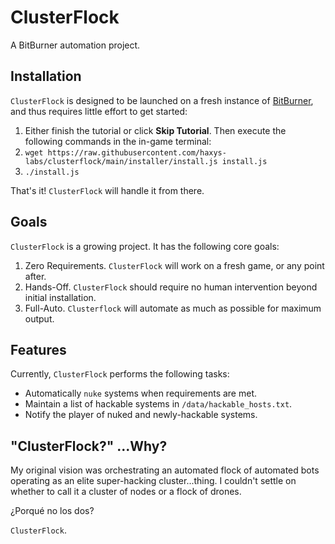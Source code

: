# ClusterFlock

A BitBurner automation project.

## Installation

`ClusterFlock` is designed to be launched on a fresh instance of [BitBurner](https://danielyxie.github.io/bitburner/), and thus requires little effort to get started:

1. Either finish the tutorial or click **Skip Tutorial**. Then execute the following commands in the in-game terminal:
2. `wget https://raw.githubusercontent.com/haxys-labs/clusterflock/main/installer/install.js install.js`
3. `./install.js`

That's it! `ClusterFlock` will handle it from there.

## Goals

`ClusterFlock` is a growing project. It has the following core goals:

1. Zero Requirements. `ClusterFlock` will work on a fresh game, or any point after.
2. Hands-Off. `ClusterFlock` should require no human intervention beyond initial installation.
3. Full-Auto. `Clusterflock` will automate as much as possible for maximum output.

## Features

Currently, `ClusterFlock` performs the following tasks:

* Automatically `nuke` systems when requirements are met.
* Maintain a list of hackable systems in `/data/hackable_hosts.txt`.
* Notify the player of nuked and newly-hackable systems.

## "ClusterFlock?" ...Why?

My original vision was orchestrating an automated flock of automated bots operating as an elite super-hacking cluster...thing. I couldn't settle on whether to call it a cluster of nodes or a flock of drones.

¿Porqué no los dos?

`ClusterFlock`.